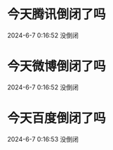 # 今天腾讯倒闭了吗

2024-6-7 0:16:52 没倒闭

# 今天微博倒闭了吗

2024-6-7 0:16:52 没倒闭

# 今天百度倒闭了吗

2024-6-7 0:16:53 没倒闭

